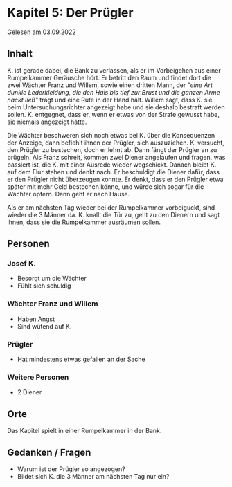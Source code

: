 # Kapitel 5: Der Prügler

Gelesen am 03.09.2022

## Inhalt

K. ist gerade dabei, die Bank zu verlassen, als er im Vorbeigehen aus einer Rumpelkammer Geräusche hört.
Er betritt den Raum und findet dort die zwei Wächter Franz und Willem, sowie einen dritten Mann,
der _"eine Art dunkle Lederkleidung, die den Hals bis tief zur Brust und die ganzen Arme nackt ließ"_ trägt und eine Rute in der Hand hält.
Willem sagt, dass K. sie beim Untersuchungsrichter angezeigt habe und sie deshalb bestraft werden sollen.
K. entgegnet, dass er, wenn er etwas von der Strafe gewusst habe, sie niemals angezeigt hätte.

Die Wächter beschweren sich noch etwas bei K. über die Konsequenzen der Anzeige, dann befiehlt ihnen der Prügler, sich auszuziehen.
K. versucht, den Prügler zu bestechen, doch er lehnt ab. Dann fängt der Prügler an zu prügeln.
Als Franz schreit, kommen zwei Diener angelaufen und fragen, was passiert ist, die K. mit einer Ausrede wieder wegschickt.
Danach bleibt K. auf dem Flur stehen und denkt nach.
Er beschuldigt die Diener dafür, dass er den Prügler nicht überzeugen konnte.
Er denkt, dass er den Prügler etwa später mit mehr Geld bestechen könne, und würde sich sogar für die Wächter opfern.
Dann geht er nach Hause.

Als er am nächsten Tag wieder bei der Rumpelkammer vorbeiguckt, sind wieder die 3 Männer da.
K. knallt die Tür zu, geht zu den Dienern und sagt ihnen, dass sie die Rumpelkammer ausräumen sollen.

## Personen

### Josef K.

- Besorgt um die Wächter
- Fühlt sich schuldig

### Wächter Franz und Willem

- Haben Angst
- Sind wütend auf K.

### Prügler

- Hat mindestens etwas gefallen an der Sache

### Weitere Personen

- 2 Diener

## Orte

Das Kapitel spielt in einer Rumpelkammer in der Bank.

## Gedanken / Fragen

- Warum ist der Prügler so angezogen?
- Bildet sich K. die 3 Männer am nächsten Tag nur ein?
